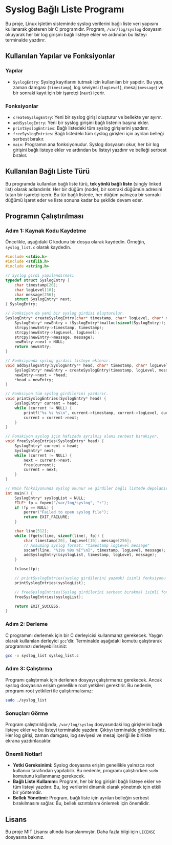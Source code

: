 # Syslog Bağlı Liste Programı

Bu proje, Linux işletim sisteminde syslog verilerini bağlı liste veri yapısını kullanarak gösteren bir C programıdır. Program, `/var/log/syslog` dosyasını okuyarak her bir log girişini bağlı listeye ekler ve ardından bu listeyi terminalde yazdırır.

## Kullanılan Yapılar ve Fonksiyonlar

### Yapılar

- `SyslogEntry`: Syslog kayıtlarını tutmak için kullanılan bir yapıdır. Bu yapı, zaman damgası (`timestamp`), log seviyesi (`logLevel`), mesaj (`message`) ve bir sonraki kayıt için bir işaretçi (`next`) içerir.

### Fonksiyonlar

- `createSyslogEntry`: Yeni bir syslog girişi oluşturur ve bellekte yer ayırır.
- `addSyslogEntry`: Yeni bir syslog girişini bağlı listenin başına ekler.
- `printSyslogEntries`: Bağlı listedeki tüm syslog girişlerini yazdırır.
- `freeSyslogEntries`: Bağlı listedeki tüm syslog girişleri için ayrılan belleği serbest bırakır.
- `main`: Programın ana fonksiyonudur. Syslog dosyasını okur, her bir log girişini bağlı listeye ekler ve ardından bu listeyi yazdırır ve belleği serbest bırakır.

## Kullanılan Bağlı Liste Türü

Bu programda kullanılan bağlı liste türü, **tek yönlü bağlı liste** (singly linked list) olarak adlandırılır. Her bir düğüm (node), bir sonraki düğümün adresini tutan bir işaretçi içerir. Bu tür bağlı listede, her düğüm yalnızca bir sonraki düğümü işaret eder ve liste sonuna kadar bu şekilde devam eder.

## Programın Çalıştırılması

### Adım 1: Kaynak Kodu Kaydetme

Öncelikle, aşağıdaki C kodunu bir dosya olarak kaydedin. Örneğin, `syslog_list.c` olarak kaydedin.

```c
#include <stdio.h>
#include <stdlib.h>
#include <string.h>

// Syslog girdi yapılandırması
typedef struct SyslogEntry {
    char timestamp[20];
    char logLevel[10];
    char message[256];
    struct SyslogEntry* next;
} SyslogEntry;

// Fonksiyon da yeni bir syslog girdisi oluşturulur.
SyslogEntry* createSyslogEntry(char* timestamp, char* logLevel, char* message) {
    SyslogEntry* newEntry = (SyslogEntry*)malloc(sizeof(SyslogEntry));
    strcpy(newEntry->timestamp, timestamp);
    strcpy(newEntry->logLevel, logLevel);
    strcpy(newEntry->message, message);
    newEntry->next = NULL;
    return newEntry;
}

// Fonksiyonda syslog girdisi listeye eklenir.
void addSyslogEntry(SyslogEntry** head, char* timestamp, char* logLevel, char* message) {
    SyslogEntry* newEntry = createSyslogEntry(timestamp, logLevel, message);
    newEntry->next = *head;
    *head = newEntry;
}

// Fonksiyon tüm syslog girdilerini yazdırır.
void printSyslogEntries(SyslogEntry* head) {
    SyslogEntry* current = head;
    while (current != NULL) {
        printf("%s %s %s\n", current->timestamp, current->logLevel, current->message);
        current = current->next;
    }
}

// Fonskiyon syslog için hafızada ayrılmış alanı serbest bırakıyor.
void freeSyslogEntries(SyslogEntry* head) {
    SyslogEntry* current = head;
    SyslogEntry* next;
    while (current != NULL) {
        next = current->next;
        free(current);
        current = next;
    }
}

// Main fonksiyonunda syslog okunur ve girdiler bağlı listede depolanır.
int main() {
    SyslogEntry* syslogList = NULL;
    FILE* fp = fopen("/var/log/syslog", "r");
    if (fp == NULL) {
        perror("Failed to open syslog file");
        return EXIT_FAILURE;
    }

    char line[512];
    while (fgets(line, sizeof(line), fp)) {
        char timestamp[20], logLevel[10], message[256];
        // Assuming syslog format: "timestamp logLevel message"
        sscanf(line, "%19s %9s %[^\n]", timestamp, logLevel, message);
        addSyslogEntry(&syslogList, timestamp, logLevel, message);
    }

    fclose(fp);

    // printSyslogEntries(syslog girdilerini yazmak) isimli fonksiyonu çağırma.
    printSyslogEntries(syslogList);

    // freeSyslogEntries(Syslog girdilerini serbest bırakma) isimli fonksiyonu çağırma.
    freeSyslogEntries(syslogList);

    return EXIT_SUCCESS;
}
```

### Adım 2: Derleme

C programını derlemek için bir C derleyicisi kullanmanız gerekecek. Yaygın olarak kullanılan derleyici `gcc`'dir. Terminalde aşağıdaki komutu çalıştırarak programınızı derleyebilirsiniz:

```sh
gcc -o syslog_list syslog_list.c
```

### Adım 3: Çalıştırma

Programı çalıştırmak için derlenen dosyayı çalıştırmanız gerekecek. Ancak syslog dosyasına erişim genellikle root yetkileri gerektirir. Bu nedenle, programı root yetkileri ile çalıştırmalısınız:

```sh
sudo ./syslog_list
```

### Sonuçları Görme

Program çalıştırıldığında, `/var/log/syslog` dosyasındaki log girişlerini bağlı listeye ekler ve bu listeyi terminalde yazdırır. Çıktıyı terminalde görebilirsiniz. Her log girişi, zaman damgası, log seviyesi ve mesaj içeriği ile birlikte ekrana yazdırılacaktır.

### Önemli Notlar!

- **Yetki Gereksinimi:** Syslog dosyasına erişim genellikle yalnızca root kullanıcı tarafından yapılabilir. Bu nedenle, programı çalıştırırken `sudo` komutunu kullanmanız gerekecek.
- **Bağlı Liste Kullanımı:** Program, her bir log girişini bağlı listeye ekler ve tüm listeyi yazdırır. Bu, log verilerini dinamik olarak yönetmek için etkili bir yöntemdir.
- **Bellek Yönetimi:** Program, bağlı liste için ayrılan belleğin serbest bırakılmasını sağlar. Bu, bellek sızıntılarını önlemek için önemlidir.

## Lisans

Bu proje MIT Lisansı altında lisanslanmıştır. Daha fazla bilgi için `LICENSE` dosyasına bakınız.
